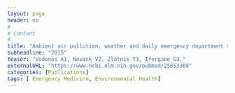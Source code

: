 ```yaml
---
layout: page
header: no
#
# Content
#
title: "Ambient air pollution, weather and daily emergency department visits for headache."
subheadline: "2015"
teaser: "Vodonos A1, Novack V2, Zlotnik Y3, Ifergane G3."
externalURL: "https://www.ncbi.nlm.nih.gov/pubmed/25653308"
categories: [Publications]
tags: [ Emergency Medicine, Environmental Health]
---
```

